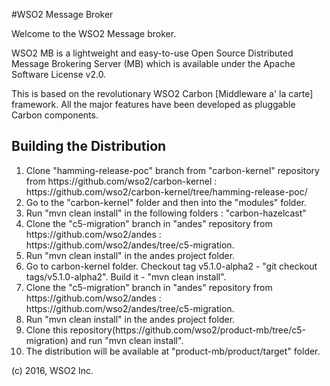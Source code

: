 #WSO2 Message Broker

Welcome to the WSO2 Message broker.

WSO2 MB is a lightweight and easy-to-use Open Source Distributed Message Brokering
Server (MB) which is available under the Apache Software License v2.0.

This is based on the revolutionary WSO2 Carbon [Middleware a' la carte]
framework. All the major features have been developed as pluggable Carbon
components.

<h2>Building the Distribution</h2>
<ol>
<li> Clone "hamming-release-poc" branch from "carbon-kernel" repository from https://github.com/wso2/carbon-kernel : https://github.com/wso2/carbon-kernel/tree/hamming-release-poc/ </li>
<li> Go to the "carbon-kernel" folder and then into the "modules" folder. </li>
<li> Run "mvn clean install" in the following folders : "carbon-hazelcast"</li>
<li> Clone the "c5-migration" branch in "andes" repository from https://github.com/wso2/andes : https://github.com/wso2/andes/tree/c5-migration.</li>
<li> Run "mvn clean install" in the andes project folder.</li>
<li> Go to carbon-kernel folder. Checkout tag v5.1.0-alpha2 - "git checkout tags/v5.1.0-alpha2". Build it - "mvn clean install".</li>
<li> Clone the "c5-migration" branch in "andes" repository from https://github.com/wso2/andes : https://github.com/wso2/andes/tree/c5-migration.</li>
<li> Run "mvn clean install" in the andes project folder.</li>
<li> Clone this repository(https://github.com/wso2/product-mb/tree/c5-migration) and run "mvn clean install". </li>
<li> The distribution will be available at "product-mb/product/target" folder. </li>
</ol>

(c) 2016, WSO2 Inc.

